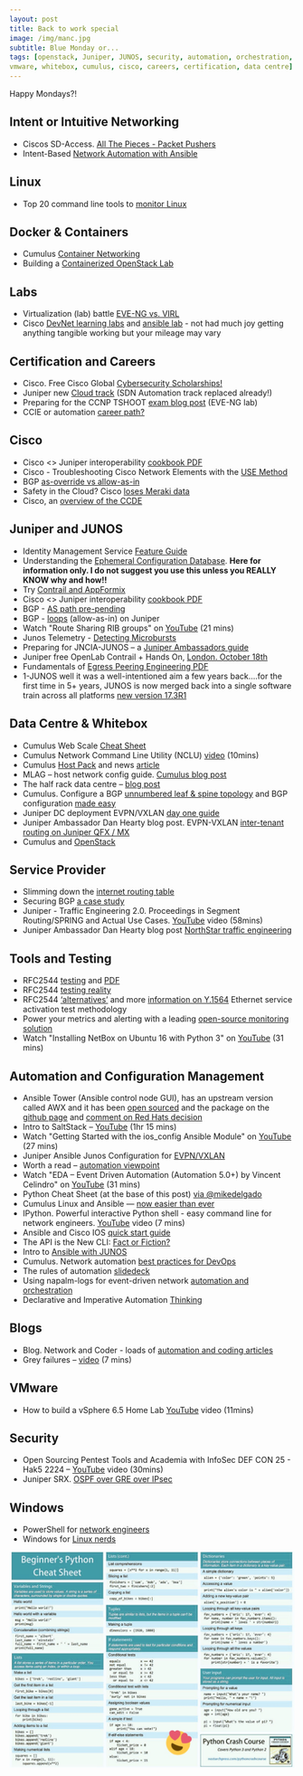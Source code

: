 ```yaml
---
layout: post
title: Back to work special
image: /img/manc.jpg
subtitle: Blue Monday or...
tags: [openstack, Juniper, JUNOS, security, automation, orchestration, intent, linux, docker, containers, labs, eve-ng, 
vmware, whitebox, cumulus, cisco, careers, certification, data centre]
---
```

Happy Mondays?!

## Intent or Intuitive Networking

* Ciscos SD-Access. [All The Pieces - Packet Pushers](http://packetpushers.net/ciscos-sd-access-pieces/)
* Intent-Based [Network Automation with Ansible](http://jedelman.com/home/intent-based-network-automation-with-ansible/)


## Linux

* Top 20 command line tools to [monitor Linux](https://www.tecmint.com/command-line-tools-to-monitor-linux-performance/)


## Docker & Containers

* Cumulus [Container Networking](https://cumulusnetworks.com/learn/web-scale-networking-resources/validated-design-guides/Validated-Design-Guide-Container-Networking-Addressing-Routing-Domain/)
* Building a [Containerized OpenStack Lab](http://networkop.co.uk/blog/2017/09/08/os-lab-docker/)


## Labs

* Virtualization (lab) battle [EVE-NG vs. VIRL](https://www.802101.com/virtualization-battle-eve-ng-vs-virl/)
* Cisco [DevNet learning labs](https://learninglabs.cisco.com/) and [ansible lab](https://learninglabs.cisco.com/modules/sdx-ansible-intro) - not had much joy getting anything tangible working but your mileage may vary


## Certification and Careers

* Cisco. Free Cisco Global [Cybersecurity Scholarships!](https://mkto.cisco.com/security-scholarship)
* Juniper new [Cloud track](https://www.juniper.net/uk/en/training/certification/news/2017/20170908-sdn-automation-track-replacement/) (SDN Automation track replaced already!)
* Preparing for the CCNP TSHOOT [exam blog post](https://www.lab-time.it/2017/09/04/preparing-for-the-ccnp-tshoot-exam/) (EVE-NG lab)
* CCIE or automation [career path?](https://networkerandcoder.wordpress.com/2017/07/25/ccie-vs-network-automation/)


## Cisco

* Cisco <> Juniper interoperability [cookbook PDF](http://networktest.com/jnpriop/cookbook.pdf)
* Cisco - Troubleshooting Cisco Network Elements with the [USE Method](https://www.packetmischief.ca/troubleshooting-cisco-network-elements-with-the-use-method/)
* BGP [as-override vs allow-as-in](https://ccieblog.co.uk/bgp/bgp-as-override-vs-allow-as-in)
* Safety in the Cloud? Cisco [loses Meraki data](https://www.theregister.co.uk/2017/08/06/cisco_meraki_data_loss/)
* Cisco, an [overview of the CCDE](https://zigbits.tech/zndp-010-an-overview-of-the-cisco-certified-design-expert-ccde-certification-with-jeremy-filliben/)


## Juniper and JUNOS

* Identity Management Service [Feature Guide](https://www.juniper.net/documentation/en_US/jims1.0.0/information-products/pathway-pages/feature-guide/jims-guide.html)
* Understanding the [Ephemeral Configuration Database](https://www.juniper.net/documentation/en_US/junos/topics/concept/ephemeral-configuration-database-overview.html). **Here for information only. I do not suggest you use this unless you REALLY KNOW why and how!!**
* Try [Contrail and AppFormix](http://www.juniper.net/us/en/cloud-software/trial/)
* Cisco <> Juniper interoperability [cookbook PDF](http://networktest.com/jnpriop/cookbook.pdf)
* BGP - [AS path pre-pending](https://orhanergun.net/2016/06/bgp-path-path-prepending/)
* BGP - [loops](http://www.juniper.net/documentation/en_US/junos11.4/topics/reference/configuration-statement/loops-edit-protocols-bgp-family.html) (allow-as-in) on Juniper
* Watch "Route Sharing RIB groups" on [YouTube](https://youtu.be/JT7rwWM8Yn8) (21 mins)
* Junos Telemetry - [Detecting Microbursts](http://forums.juniper.net/t5/Automation-Programmability/Junos-Telemetry-Detecting-Microbursts/ba-p/311225)
* Preparing for JNCIA-JUNOS – a [Juniper Ambassadors guide](http://puluka.com/home/networking/junos/preparing-for-jncia-junos/)
* Juniper free OpenLab Contrail + Hands On, [London. October 18th](https://learningportal.juniper.net/juniper/user_activity_schedule_info.aspx?id=139433&activity=7150)
* Fundamentals of [Egress Peering Engineering PDF](http://www.juniper.net/documentation/en_US/release-independent/solutions/information-products/pathway-pages/epe-fundamentals.pdf)
* 1-JUNOS well it was a well-intentioned aim a few years back....for the first time in 5+ years, JUNOS is now merged back into a single software train across all platforms [new version 17.3R1](http://www.juniper.net/documentation/en_US/junos/information-products/topic-collections/release-notes/17.3/jd0e127.html)


## Data Centre & Whitebox

* Cumulus Web Scale [Cheat Sheet](http://go.cumulusnetworks.com/e/32472/rking-terminology-cheat-sheet-/94mndn/553030751)
* Cumulus Network Command Line Utility (NCLU) [video](https://cumulusnetworks.com/learn/web-scale-networking-resources/videos/technical-video-demo-cumulus-linux-nclu/) (10mins)
* Cumulus [Host Pack](https://cumulusnetworks.com/products/host-pack/) and news [article](http://www.diversity.net.nz/cumulus-wants-to-network-the-container-world/2017/08/23/)
* MLAG – host network config guide. [Cumulus blog post](https://cumulusnetworks.com/blog/5-host-network-configurations-mlag/)
* The half rack data centre – [blog post](https://thenetworkstack.com/the-half-rack-datacenter/)
* Cumulus. Configure a BGP [unnumbered leaf & spine topology](http://codewerx.ca/2016/04/01/tutorial-configure-a-bgp-unnumbered-leaf-spine-topology-with-cumulus-vx-and-gns3/) and BGP configuration [made easy](http://blog.ipspace.net/2015/02/bgp-configuration-made-simple-with.html)
* Juniper DC deployment EVPN/VXLAN [day one guide](http://forums.juniper.net/t5/Day-One-Books/This-Week-Data-Center-Deployment-with-EVPN-VXLAN/ba-p/312164)
* Juniper Ambassador Dan Hearty blog post. EVPN-VXLAN [inter-tenant routing on Juniper QFX / MX](http://www.inetzero.com/qfxmxevpn/)
* Cumulus and [OpenStack](https://cumulusnetworks.com/blog/openstack-and-cumulus-linux/)


## Service Provider

* Slimming down the [internet routing table](https://www.redpill-linpro.com/sysadvent/2016/12/09/slimming-routing-table.html)
* Securing BGP [a case study](https://rule11.tech/securing-bgp-case-study/)
* Juniper - Traffic Engineering 2.0. Proceedings in Segment Routing/SPRING and Actual Use Cases. [YouTube](https://youtu.be/kMv3p2DX-TU) video  (58mins)
* Juniper Ambassador Dan Hearty blog post [NorthStar traffic engineering](https://danhearty.wordpress.com/2017/08/01/juniper-northstar-3-0-signal-traffic-engineered-mpls-lsps-between-te-domains/)


## Tools and Testing

* RFC2544 [testing](https://www.ietf.org/rfc/rfc2544.txt) and [PDF](https://startrinity.com/VoIP/Resources/sip321.pdf)
* RFC2544 [testing reality](http://www.exfo.com/corporate/blog/2013/still-testing-rfc-2544-really)
* RFC2544 [‘alternatives’](https://tools.ietf.org/html/rfc6815) and more [information on Y.1564](https://www.itu.int/rec/T-REC-Y.1564-201602-I/en) Ethernet service activation test methodology
* Power your metrics and alerting with a leading [open-source monitoring solution](https://prometheus.io/)
* Watch "Installing NetBox on Ubuntu 16 with Python 3" on [YouTube](https://youtu.be/hejOqzUcGZg) (31 mins)


## Automation and Configuration Management

* Ansible Tower (Ansible control node GUI), has an upstream version called AWX and it has been [open sourced](https://www.jeffgeerling.com/blog/2017/ansible-open-sources-ansible-tower-awx) and the package on the [github page](https://github.com/ansible/awx) and [comment on Red Hats decision](http://www.diversity.net.nz/red-hat-does-the-right-thing-with-ansible/2017/09/07/)
* Intro to SaltStack – [YouTube](https://www.youtube.com/watch?v=hePo-hLtsPc) (1hr 15 mins)
* Watch "Getting Started with the ios_config Ansible Module" on [YouTube](https://youtu.be/WXLUgDmvHDI) (27 mins)
* Juniper Ansible Junos Configuration for [EVPN/VXLAN](https://github.com/JNPRAutomate/ansible-junos-evpn-vxlan/blob/master/README.md)
* Worth a read – [automation viewpoint](https://thenewstack.io/end-network-automation-know-feel-fine/)
* Watch "EDA – Event Driven Automation (Automation 5.0+) by Vincent Celindro" on [YouTube](https://youtu.be/CAAlj42ofi8) (31 mins)
* Python Cheat Sheet (at the base of this post) [via @mikedelgado](https://twitter.com/mikedelgado)
* Cumulus Linux and Ansible — [now easier than ever](https://cumulusnetworks.com/blog/cumulus-linux-ansible-now-easier-ever/)
* IPython. Powerful interactive Python shell - easy command line for network engineers. [YouTube](https://youtu.be/9msAkdBOzJY) video (7 mins)
* Ansible and Cisco IOS [quick start guide](https://www.ifconfig.it/hugo/post/2017-05-27-ansible-start/)
* The API is the New CLI: [Fact or Fiction?](https://chrisgrundemann.com/index.php/2017/api-new-cli-fact-fiction/)
* Intro to [Ansible with JUNOS](https://github.com/Juniper/Intro-to-Using-Ansible-with-Junos-OS/wiki#junos-os-and-ansible)
* Cumulus. Network automation [best practices for DevOps](https://cumulusnetworks.com/blog/network-automation-best-practices-devops/)
* The rules of automation [slidedeck](https://www.slideshare.net/JeremySchulman/the-rules-of-network-automation-interopnyc-2014)
* Using napalm-logs for event-driven network [automation and orchestration](https://napalm-automation.net/napalm-logs-released/)
* Declarative and Imperative Automation [Thinking](http://ipengineer.net/2017/09/declarative-and-imperative-automation-thinking/)


## Blogs

* Blog. Network and Coder - loads of [automation and coding articles](https://networkerandcoder.wordpress.com/automation-step-by-step-series/)
* Grey failures – [video](https://rule11.tech/thoughts-grey-failures/) (7 mins)


## VMware

* How to build a vSphere 6.5 Home Lab [YouTube](https://youtu.be/OsB0JML1qrQ) video (11mins)


## Security

* Open Sourcing Pentest Tools and Academia with InfoSec DEF CON 25 - Hak5 2224 – [YouTube](https://youtu.be/q0y7Q9zksII) video (30mins)
* Juniper SRX. [OSPF over GRE over IPsec](https://jncie.eu/firefly-perimeter-ospf-over-gre-over-ipsec/)


## Windows

* PowerShell for [network engineers](https://github.com/1mrobas/PowerShell-for-Networking-Engineers-20170213)
* Windows for [Linux nerds](https://blog.jessfraz.com/post/windows-for-linux-nerds/)

![Python Cheat Sheet](/img/PythonCheatSheet.jpg)
